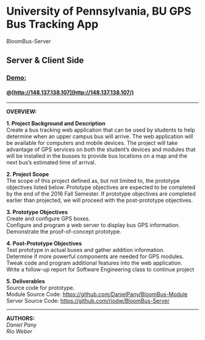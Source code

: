 # University of Pennsylvania, BU GPS Bus Tracking App
BloomBus-Server
## Server & Client Side
### [Demo:](http://148.137.138.107/)
#### @[http://148.137.138.107](http://148.137.138.107/)
-----------------------
**OVERVIEW:**

**1. Project Background and Description**  
Create a bus tracking web application that can be used by students to help determine when an upper campus bus will arrive. The web application will be available for computers and mobile devices. The project will take advantage of GPS services on both the student’s devices and modules that will be installed in the busses to provide bus locations on a map and the next bus’s estimated time of arrival.

**2. Project Scope**  
The scope of this project defined as, but not limited to, the prototype objectives listed below. Prototype objectives are expected to be completed by the end of the 2016 Fall Semester. If prototype objectives are completed earlier than projected, we will proceed with the post-prototype objectives.

**3. Prototype Objectives**  
Create and configure GPS boxes.  
Configure and program a web server to display bus GPS information.  
Demonstrate the proof-of-concept prototype.  

**4. Post-Prototype Objectives**  
Test prototype in actual buses and gather addition information.  
Determine if more powerful components are needed for GPS modules.  
Tweak code and program additional features into the web application.  
Write a follow-up report for Software Engineering class to continue project

**5. Deliverables**  
Source code for prototype.  
Module Source Code: https://github.com/DanielPany/BloomBus-Module  
Server Source Code: https://github.com/riodw/BloomBus-Server

------------------
**AUTHORS:**  
*Daniel Pany*  
*Rio Weber*  
